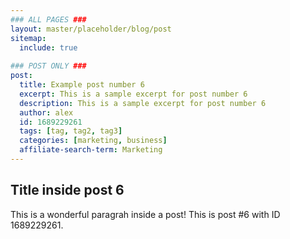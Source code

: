 ```yaml
---
### ALL PAGES ###
layout: master/placeholder/blog/post
sitemap:
  include: true
  
### POST ONLY ###
post:
  title: Example post number 6
  excerpt: This is a sample excerpt for post number 6
  description: This is a sample excerpt for post number 6
  author: alex
  id: 1689229261
  tags: [tag, tag2, tag3]
  categories: [marketing, business]
  affiliate-search-term: Marketing
---
```


## Title inside post 6
This is a wonderful paragrah inside a post! This is post #6 with ID 1689229261.

